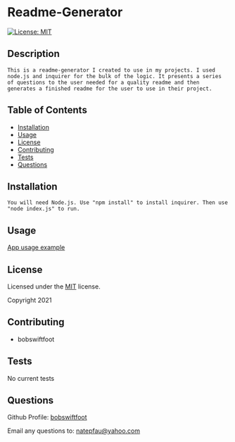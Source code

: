 # Readme-Generator  
  [![License: MIT](https://img.shields.io/badge/License-MIT-yellow.svg)](https://opensource.org/licenses/MIT)

  ## Description
    This is a readme-generator I created to use in my projects. I used node.js and inquirer for the bulk of the logic. It presents a series of questions to the user needed for a quality readme and then generates a finished readme for the user to use in their project. 

  
  ## Table of Contents
  * [Installation](#installation)
  * [Usage](#usage)
  * [License](#license)
  * [Contributing](#contributing)
  * [Tests](#tests)
  * [Questions](#questions)
  

  ## Installation
    You will need Node.js. Use "npm install" to install inquirer. Then use "node index.js" to run.

  ## Usage
  [App usage example]("link")

  
  ## License
  Licensed under the [MIT](https://opensource.org/licenses/MIT) license. 

  Copyright 2021
  

  ## Contributing
  * bobswiftfoot

  ## Tests
   No current tests

  ## Questions
  Github Profile: [bobswiftfoot](https://github.com/bobswiftfoot)

  Email any questions to: [natepfau@yahoo.com](mailto:natepfau@yahoo.com)
  